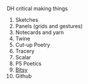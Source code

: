 DH critical making things

1. Sketches
2. Panels (grids and gestures)
3. Notecards and yarn
4. Twine
5. Cut-up Poetry
6. Tracery
7. Scalar
8. P5 Poetics
9. [Bitsy](https://kylene888.github.io/DHSI-Critical-Making/bitsy.html)
10. Github

